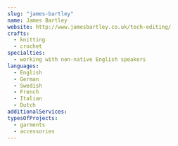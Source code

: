 ```yaml
---
slug: "james-bartley"
name: James Bartley
website: http://www.jamesbartley.co.uk/tech-editing/
crafts:
  - knitting
  - crochet
specialties:
  - working with non-native English speakers
languages:
  - English
  - German
  - Swedish
  - French
  - Italian
  - Dutch
additionalServices:
typesOfProjects:
  - garments
  - accessories
---
```

